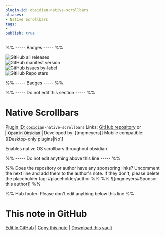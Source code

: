 ```yaml
---
plugin-id: obsidian-native-scrollbars
aliases:
- Native Scrollbars
tags: 
- 
publish: true
---
```


%% ----- Badges ----- %%

![GitHub all releases](https://img.shields.io/github/downloads/mgmeyers/obsidian-native-scrollbars/total?color=573E7A&logo=github&style=for-the-badge)   
![GitHub manifest version](https://img.shields.io/github/manifest-json/v/mgmeyers/obsidian-native-scrollbars?color=573E7A&logo=github&style=for-the-badge)   
![GitHub issues by-label](https://img.shields.io/github/issues/mgmeyers/obsidian-native-scrollbars/help%20wanted?color=573E7A&logo=github&style=for-the-badge)   
![GitHub Repo stars](https://img.shields.io/github/stars/mgmeyers/obsidian-native-scrollbars?color=573E7A&logo=github&style=for-the-badge)

%% ----- Badges ----- %%

%% ----- Do not edit this section ----- %%

# Native Scrollbars

Plugin ID: `obsidian-native-scrollbars`
Links: [GitHub repository](https://github.com/mgmeyers/obsidian-native-scrollbars) or [<button id=HH>Open in Obsidian</button>](obsidian://goto-plugin?id=obsidian-native-scrollbars)
Developed by: [[mgmeyers]]
Mobile compatible: [[Desktop-only plugins|No]]

Enables native OS scrollbars throughout obsidian

%% ----- Do not edit anything above this line ----- %% 

%% Does the repository or author have any sponsoring links? Uncomment the next line and add them to the author's note. If they don't, please delete the placeholder tag: #placeholder/author %%
%% ![[mgmeyers#Sponsor this author]] %%

%% Hub footer: Please don't edit anything below this line %%

# This note in GitHub

<span class="git-footer">[Edit In GitHub](https://github.dev/obsidian-community/obsidian-hub/blob/main/02%20-%20Community%20Expansions/02.05%20All%20Community%20Expansions/Plugins/obsidian-native-scrollbars.md "git-hub-edit-note") | [Copy this note](https://raw.githubusercontent.com/obsidian-community/obsidian-hub/main/02%20-%20Community%20Expansions/02.05%20All%20Community%20Expansions/Plugins/obsidian-native-scrollbars.md "git-hub-copy-note") | [Download this vault](https://github.com/obsidian-community/obsidian-hub/archive/refs/heads/main.zip "git-hub-download-vault") </span>
